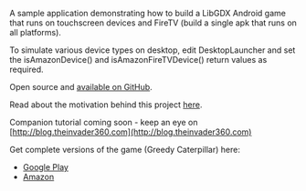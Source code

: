 A sample application demonstrating how to build a LibGDX Android game that runs on touchscreen devices and FireTV (build a single apk that runs on all platforms).

To simulate various device types on desktop, edit DesktopLauncher and set the isAmazonDevice() and isAmazonFireTVDevice() return values as required.

Open source and [available on GitHub](https://github.com/TheInvader360/fire-tv-tutorial).

Read about the motivation behind this project [here](http://blog.theinvader360.com/2017/10/hungry-caterpillar-snake-game.html).

Companion tutorial coming soon - keep an eye on [http://blog.theinvader360.com](http://blog.theinvader360.com)

Get complete versions of the game (Greedy Caterpillar) here:

* [Google Play](https://play.google.com/store/apps/details?id=com.theinvader360.greedy.caterpillar.snake.game)
* [Amazon](https://www.amazon.co.uk/dp/B076NWQ77S)
